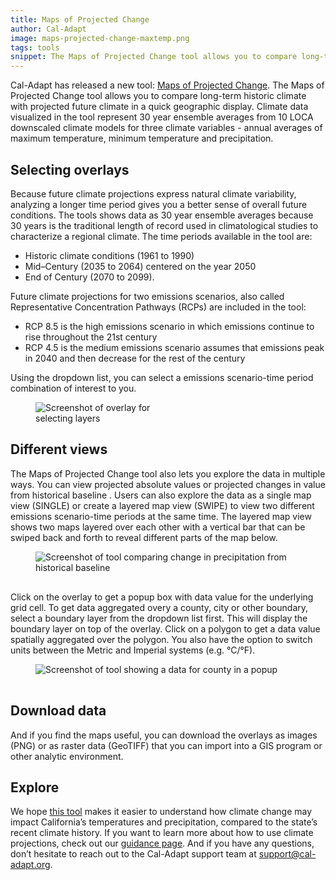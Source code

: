 ```yaml
---
title: Maps of Projected Change
author: Cal-Adapt
image: maps-projected-change-maxtemp.png
tags: tools
snippet: The Maps of Projected Change tool allows you to compare long-term historic climate conditions with projected future climate conditions in a quick geographic display.
---
```


Cal-Adapt has released a new tool: [Maps of Projected Change](https://cal-adapt.org/tools/maps-of-projected-change/). The Maps of Projected Change tool allows you to compare long-term historic climate with projected future climate in a quick geographic display. Climate data visualized in the tool represent 30 year ensemble averages from 10 LOCA downscaled climate models for three climate variables - annual averages of maximum temperature, minimum temperature and precipitation.

## Selecting overlays
Because future climate projections express natural climate variability, analyzing a longer time period gives you a better sense of overall future conditions. The tools shows data as 30 year ensemble averages because 30 years is the traditional length of record used in climatological studies to characterize a regional climate. The time periods available in the tool are:
- Historic climate conditions (1961 to 1990)
- Mid–Century (2035 to 2064) centered on the year 2050
- End of Century (2070 to 2099).

Future climate projections for two emissions scenarios, also called Representative Concentration Pathways (RCPs) are included in the tool:
- RCP 8.5 is the high emissions scenario in which emissions continue to rise throughout the 21st century
- RCP 4.5 is the medium emissions scenario assumes that emissions peak in 2040 and then decrease for the rest of the century

Using the dropdown list, you can select a emissions scenario-time period combination of interest to you.
<figure class="image">
  <img src="/img/blog/maps-projected-change-overlay-options.png" style="max-width:15rem;" alt="Screenshot of overlay for selecting layers">
  <figcaption></figcaption>
</figure>

## Different views
The Maps of Projected Change tool also lets you explore the data in multiple ways. You can view projected absolute values or projected changes in value from historical baseline . Users can also explore the data as a single map view (SINGLE) or create a layered map view (SWIPE) to view two different emissions scenario-time periods at the same time. The layered map view shows two maps layered over each other with a vertical bar that can be swiped back and forth to reveal different parts of the map below.

<figure class="image">
  <img src="/img/blog/maps-projected-change-compare.png" style="max-width:50rem;margin-bottom:1rem;" alt="Screenshot of tool comparing change in precipitation from historical baseline">
  <figcaption></figcaption>
</figure>

Click on the overlay to get a popup box with data value for the underlying grid cell. To get data aggregated overy a county, city or other boundary, select a boundary layer from the dropdown list first. This will display the boundary layer on top of the overlay. Click on a polygon to get a data value spatially aggregated over the polygon. You also have the option to switch units between the Metric and Imperial systems (e.g. °C/°F).

<figure class="image">
  <img src="/img/blog/maps-projected-change-popup.png" style="max-width:50rem;margin-bottom:1rem;" alt="Screenshot of tool showing a data for county in a popup">
  <figcaption></figcaption>
</figure>

## Download data
And if you find the maps useful, you can download the overlays as images (PNG) or as raster data (GeoTIFF) that you can import into a GIS program or other analytic environment.

## Explore
We hope [this tool](https://cal-adapt.org/tools/maps-of-projected-change/) makes it easier to understand how climate change may impact California’s temperatures and precipitation, compared to the state’s recent climate history. If you want to learn more about how to use climate projections, check out our [guidance page](https://cal-adapt.org/resources/using-climate-projections/). And if you have any questions, don’t hesitate to reach out to the Cal-Adapt support team at [support@cal-adapt.org](mailto:support@cal-adapt.org).
